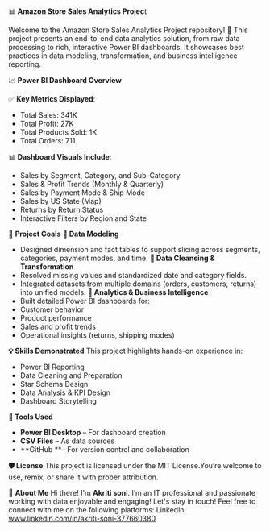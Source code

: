 📊 **Amazon Store Sales Analytics Projec**t

Welcome to the Amazon Store Sales Analytics Project repository! 🚀
This project presents an end-to-end data analytics solution, from raw data processing to rich, interactive Power BI dashboards. It showcases best practices in data modeling, transformation, and business intelligence reporting.

📈 **Power BI Dashboard Overview**

✅ **Key Metrics Displayed**:
- Total Sales: 341K
- Total Profit: 27K
- Total Products Sold: 1K
- Total Orders: 711


📊 **Dashboard Visuals Include**:
- Sales by Segment, Category, and Sub-Category
- Sales & Profit Trends (Monthly & Quarterly)
- Sales by Payment Mode & Ship Mode
- Sales by US State (Map)
- Returns by Return Status
- Interactive Filters by Region and State


🧠 **Project Goals**
**🔹 Data Modeling**
- Designed dimension and fact tables to support slicing across segments, categories, payment modes, and time.
**🔹 Data Cleansing & Transformation**
- Resolved missing values and standardized date and category fields.
- Integrated datasets from multiple domains (orders, customers, returns) into unified models.
**🔹 Analytics & Business Intelligence**
- Built detailed Power BI dashboards for:
- Customer behavior
- Product performance
- Sales and profit trends
- Operational insights (returns, shipping modes)

**💡 Skills Demonstrated**
This project highlights hands-on experience in:
- Power BI Reporting
- Data Cleaning and Preparation
- Star Schema Design
- Data Analysis & KPI Design
- Dashboard Storytelling

**📌 Tools Used**
- **Power BI Desktop** – For dashboard creation
- **CSV Files** – As data sources
- **GitHub **– For version control and collaboration 

**🛡️ License**
This project is licensed under the MIT License.You’re welcome to use, remix, or share it with proper attribution.

🌟 **About Me**
Hi there! I'm **Akriti soni**. I’m an IT professional and passionate working with data enjoyable and engaging!
Let's stay in touch! Feel free to connect with me on the following platforms:
Linkedln: www.linkedin.com/in/akriti-soni-377660380
